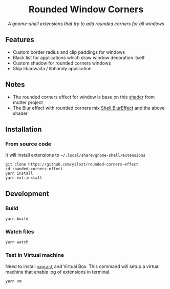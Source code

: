 <div align="center">
    <h1>Rounded Window Corners</h1>
    <!-- <img src="https://img.shields.io/badge/GET%20From-extensions.gnome.org-4A86CF?style=for-the-badge&logo=Gnome&logoColor=white" style="zoom:90%;"/> -->
    <p><i>A gnome-shell extensions that try to add rounded corners for all windows</i></p>
</div>

## Features

- Custom border radius and clip paddings for windows
- Black list for applications which draw window decoration itself
- Custom shadow for rounded corners windows
- Skip libadwaita / libhandy application

## Notes

- The rounded corners effect for window is base on this [shader](https://gitlab.gnome.org/GNOME/mutter/-/blob/main/src/compositor/meta-background-content.c#L138) from mutter project
- The Blur effect with rounded corners mix [Shell.BlurEffect](https://gitlab.gnome.org/GNOME/gnome-shell/-/blob/main/src/shell-blur-effect.c) and the above shader

## Installation

### From source code

It will install extensions to `~/.local/share/gnome-shell/extensions`

```
git clone https://github.com/yilozt/rounded-corners-effect
cd rounded-corners-effect
yarn install
yarn ext:install
```

## Development

### Build

```
yarn build
```

### Watch files

```
yarn watch
```

### Test in Virtual machine

Need to install [`vagrant`](https://github.com/hashicorp/vagrant) and Virtual Box. This command will setup a virtual machine that enable log of extensions in terminal.

```
yarn vm
```
